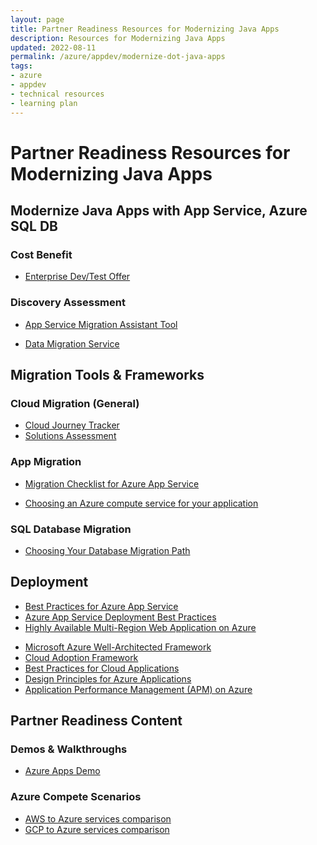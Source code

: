 ```yaml
---
layout: page
title: Partner Readiness Resources for Modernizing Java Apps
description: Resources for Modernizing Java Apps
updated: 2022-08-11
permalink: /azure/appdev/modernize-dot-java-apps
tags:
- azure
- appdev
- technical resources 
- learning plan
---
```


# Partner Readiness Resources for Modernizing Java Apps

## Modernize Java Apps with App Service, Azure SQL DB

### Cost Benefit

<!-- * [Apply Azure Hybrid Benefit (AHUB) to Azure SQL Database PaaS services](https://azure.microsoft.com/en-us/services/sql-database/) -->
* [Enterprise Dev/Test Offer](https://azure.microsoft.com/en-us/offers/ms-azr-0148p/#:~:text=The%20Enterprise%20Dev/Test%20offer%20is,be%20accessed%20by%20any%20users.)

### Discovery Assessment

* [App Service Migration Assistant Tool](https://appmigration.microsoft.com/)
<!-- * [App Service Migration Assistant Documentation](https://github.com/Azure/App-Service-Migration-Assistant/tree/master/MigrationDocs) -->
<!-- * [Azure Database Migration Guide](https://datamigration.microsoft.com/) -->
* [Data Migration Service](https://docs.microsoft.com/en-us/azure/dms/)
<!-- * [Data Migration Assistant](https://docs.microsoft.com/en-us/sql/dma/dma-overview?view=sql-server-2017) -->
<!-- * [SQL Server Migration Assistant](https://docs.microsoft.com/en-us/sql/ssma/sql-server-migration-assistant?view=sql-server-2017) -->

##  Migration Tools & Frameworks

### Cloud Migration (General)

* [Cloud Journey Tracker](https://docs.microsoft.com/en-us/assessments/?mode=pre-assessment&amp;session=f13774ce-3324-46c7-9803-3b0298c49aed)
* [Solutions Assessment](https://www.microsoft.com/en-us/solutionassessments/solutionassessments.aspx?SilentAuth=1)
<!-- * [Migration Plan](https://docs.microsoft.com/en-us/azure/cloud-adoption-framework/migrate/azure-best-practices/contoso-migration-refactor-web-app-sql) -->

### App Migration

<!-- * [Architecture, Migration Process, Components](https://docs.microsoft.com/en-us/azure/architecture/solution-ideas/articles/net-app-modernization) -->
<!-- * [Migrate, modernize .NET applications with Azure](https://techcommunity.microsoft.com/t5/apps-on-azure/migrate-modernize-net-applications-with-azure/ba-p/1696499) -->
* [Migration Checklist for Azure App Service](https://azure.microsoft.com/en-us/blog/migration-checklist-when-moving-to-azure-app-service/)
<!-- * [Apps Migration Considerations](https://docs.microsoft.com/en-us/dotnet/azure/migration/app-service) -->
* [Choosing an Azure compute service for your application](https://docs.microsoft.com/en-us/azure/architecture/guide/technology-choices/compute-decision-tree?_lrsc=e623b82d-6c35-449e-9ff0-8cc81a0819e3)

### SQL Database Migration

<!-- * [SQL Migration](https://docs.microsoft.com/en-us/sql/sql-server/migrate/?view=sql-server-2017) -->
* [Choosing Your Database Migration Path](https://azure.microsoft.com/en-us/resources/choosing-your-database-migration-path-to-azure/)

## Deployment

* [Best Practices for Azure App Service](https://docs.microsoft.com/en-us/azure/app-service/app-service-best-practices)
* [Azure App Service Deployment Best Practices](https://docs.microsoft.com/en-us/azure/app-service/deploy-best-practices)
* [Highly Available Multi-Region Web Application on Azure](https://docs.microsoft.com/en-us/azure/architecture/reference-architectures/app-service-web-app/multi-region)
<!-- * [Highly Available SQL Database on Azure](https://docs.microsoft.com/en-us/azure/azure-sql/database/high-availability-sla) -->
* [Microsoft Azure Well-Architected Framework](https://docs.microsoft.com/en-us/azure/architecture/framework/)
* [Cloud Adoption Framework](https://docs.microsoft.com/en-us/azure/cloud-adoption-framework/)
* [Best Practices for Cloud Applications](https://docs.microsoft.com/en-us/azure/architecture/best-practices/api-design)
* [Design Principles for Azure Applications](https://docs.microsoft.com/en-us/azure/architecture/guide/design-principles/)
* [Application Performance Management (APM) on Azure](https://docs.microsoft.com/en-us/azure/azure-monitor/app/app-insights-overview)

## Partner Readiness Content

### Demos & Walkthroughs

<!-- * [Web App Modernization Demo - Video](https://microsoft.sharepoint.com/:p:/t/AppSpecialist/EciMr9FUoWZMuWuPVwm18XkBNSPMMBGuq9XdXP1o-Dpysg?e=jJh1nX)
* [Web App Modernization Demo – Click Through](https://microsoft.sharepoint.com/:p:/t/AppSpecialist/EciMr9FUoWZMuWuPVwm18XkBNSPMMBGuq9XdXP1o-Dpysg?e=jJh1nX) -->
* [Azure Apps Demo](https://azureappsdemomap.com/map)

### Azure Compete Scenarios

* [AWS to Azure services comparison](https://docs.microsoft.com/en-us/azure/architecture/aws-professional/services)
* [GCP to Azure services comparison](https://docs.microsoft.com/en-us/azure/architecture/gcp-professional/services)
